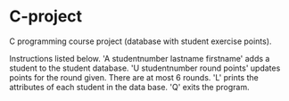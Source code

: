 # C-project
C programming course project (database with student exercise points).



Instructions listed below.
'A studentnumber lastname firstname' adds a student to the student database.
'U studentnumber round points' updates points for the round given. There are at most 6 rounds.
'L' prints the attributes of each student in the data base.
'Q' exits the program.
